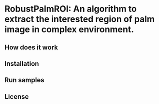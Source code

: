# RobustPalmROI: An algorithm to extract the interested region of palm image in complex environment.

## How does it work

## Installation

## Run samples

## License

